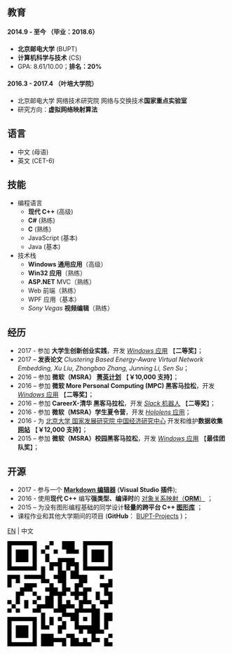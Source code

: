 ﻿<aboutSec>

## 教育

#### 2014.9 - 至今 （毕业：2018.6）

- **北京邮电大学** (BUPT)
- **计算机科学与技术** (CS)
- GPA: 8.61/10.00；**排名：20%**

#### 2016.3 - 2017.4 （叶培大学院）

- 北京邮电大学 网络技术研究院 网络与交换技术**国家重点实验室**
- 研究方向：**虚拟网络映射算法**

## 语言

- 中文 (母语)
- 英文 (CET-6)

## 技能

- 编程语言
  - **现代 C++** (高级)
  - **C#** (熟练)
  - **C** (熟练)
  - JavaScript (基本)
  - Java (基本)
- 技术栈
  - **Windows 通用应用**（高级）
  - **Win32 应用**（熟练）
  - **ASP.NET** MVC（熟练）
  - Web 前端（熟练）
  - WPF 应用（基本）
  - *Sony Vegas* **视频编辑**（熟练）

## 经历

- 2017 - 参加 **大学生创新创业实践**，开发 [_Windows_ 应用](https://github.com/YuJianghao/YouPu) 【**二等奖**】；
- 2017 – **发表论文** _Clustering Based Energy-Aware Virtual Network Embedding, Xu Liu, Zhongbao Zhang, Junning Li, Sen Su_；
- 2016 – 参加 **微软（MSRA） [菁英计划](https://studentclub.msra.cn/project/97)** 【**￥10,000 支持**】；
- 2016 – 参加 **微软 More Personal Computing (MPC) 黑客马拉松**，开发 [*Windows* 应用](https://github.com/BOT-Man-JL/Better-Kids) 【**二等奖**】；
- 2016 – 参加 **CareerX-清华 黑客马拉松**，开发 [*Slack* 机器人](https://github.com/xinhuaRadioLAB/HackerX_slive) 【**二等奖**】；
- 2016 - 参加 **微软（MSRA）学生夏令营**，开发 [*Hololens* 应用](https://github.com/BOT-Man-JL/IOT-Holo-Assistant)；
- 2016 - 为 [北京大学 国家发展研究院 中国经济研究中心](http://ccer.nsd.edu.cn) 开发和维护**数据收集 [网站](https://github.com/ZhangYuef/Survey_Platform_ccer)** 【**￥12,000 支持**】；
- 2015 – 参加 **微软（MSRA）校园黑客马拉松**，开发 [*Windows* 应用](https://www.microsoft.com/store/apps/Random%20Master/9NBLGGH6HCP7) 【**最佳团队奖**】；

## 开源

- 2017 - 参与一个 **[Markdown 编辑器](https://github.com/madskristensen/MarkdownEditor)** (**Visual Studio 插件**);
- 2016 - 使用**现代 C++** 编写**强类型、编译时**的 [对象关系映射（**ORM**）](https://github.com/BOT-Man-JL/ORM-Lite) ；
- 2015 – 为没有图形编程基础的同学设计**轻量的跨平台 C++ [图形库](https://github.com/BOT-Man-JL/EggAche-GL)** ；
- 课程作业和其他大学期间的项目 (**GitHub**： [BUPT-Projects](https://github.com/BOT-Man-JL/BUPT-Projects) )；

</aboutSec>

<langSec>

[EN](?lang=en) | 中文

</langSec>

<qrCodeSec>

![QRCode](qrCode.svg)

</qrCodeSec>